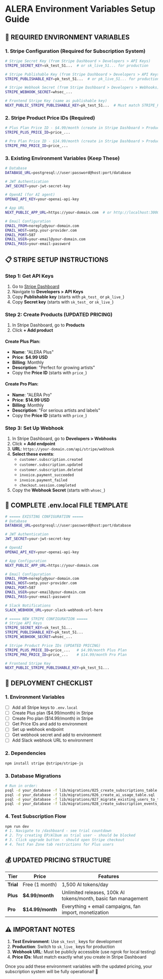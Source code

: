 # ALERA Environment Variables Setup Guide

## 🔧 **REQUIRED ENVIRONMENT VARIABLES**

### **1. Stripe Configuration (Required for Subscription System)**

```bash
# Stripe Secret Key (from Stripe Dashboard > Developers > API Keys)
STRIPE_SECRET_KEY=sk_test_51...  # or sk_live_51... for production

# Stripe Publishable Key (from Stripe Dashboard > Developers > API Keys)
STRIPE_PUBLISHABLE_KEY=pk_test_51...  # or pk_live_51... for production

# Stripe Webhook Secret (from Stripe Dashboard > Developers > Webhooks)
STRIPE_WEBHOOK_SECRET=whsec_...

# Frontend Stripe Key (same as publishable key)
NEXT_PUBLIC_STRIPE_PUBLISHABLE_KEY=pk_test_51...  # Must match STRIPE_PUBLISHABLE_KEY
```

### **2. Stripe Product Price IDs (Required)**

```bash
# Plus Plan Price ID - $4.99/month (create in Stripe Dashboard > Products)
STRIPE_PLUS_PRICE_ID=price_...

# Pro Plan Price ID - $14.99/month (create in Stripe Dashboard > Products)
STRIPE_PRO_PRICE_ID=price_...
```

### **3. Existing Environment Variables (Keep These)**

```bash
# Database
DATABASE_URL=postgresql://user:password@host:port/database

# JWT Authentication
JWT_SECRET=your-jwt-secret-key

# OpenAI (for AI agent)
OPENAI_API_KEY=your-openai-api-key

# App URL
NEXT_PUBLIC_APP_URL=https://your-domain.com  # or http://localhost:3000 for dev

# Email Configuration
EMAIL_FROM=noreply@your-domain.com
EMAIL_HOST=smtp.your-provider.com
EMAIL_PORT=587
EMAIL_USER=your-email@your-domain.com
EMAIL_PASS=your-email-password
```

## 📋 **STRIPE SETUP INSTRUCTIONS**

### **Step 1: Get API Keys**

1. Go to [Stripe Dashboard](https://dashboard.stripe.com)
2. Navigate to **Developers > API Keys**
3. Copy **Publishable key** (starts with `pk_test_` or `pk_live_`)
4. Copy **Secret key** (starts with `sk_test_` or `sk_live_`)

### **Step 2: Create Products (UPDATED PRICING)**

1. In Stripe Dashboard, go to **Products**
2. Click **+ Add product**

#### **Create Plus Plan:**

- **Name**: "ALERA Plus"
- **Price**: **$4.99 USD**
- **Billing**: Monthly
- **Description**: "Perfect for growing artists"
- Copy the **Price ID** (starts with `price_`)

#### **Create Pro Plan:**

- **Name**: "ALERA Pro"
- **Price**: **$14.99 USD**
- **Billing**: Monthly
- **Description**: "For serious artists and labels"
- Copy the **Price ID** (starts with `price_`)

### **Step 3: Set Up Webhook**

1. In Stripe Dashboard, go to **Developers > Webhooks**
2. Click **+ Add endpoint**
3. **URL**: `https://your-domain.com/api/stripe/webhook`
4. **Select these events**:
   - `customer.subscription.created`
   - `customer.subscription.updated`
   - `customer.subscription.deleted`
   - `invoice.payment_succeeded`
   - `invoice.payment_failed`
   - `checkout.session.completed`
5. Copy the **Webhook Secret** (starts with `whsec_`)

## 📝 **COMPLETE .env.local FILE TEMPLATE**

```bash
# ===== EXISTING CONFIGURATION =====
# Database
DATABASE_URL=postgresql://user:password@host:port/database

# JWT Authentication
JWT_SECRET=your-jwt-secret-key

# OpenAI
OPENAI_API_KEY=your-openai-api-key

# App Configuration
NEXT_PUBLIC_APP_URL=https://your-domain.com

# Email Configuration
EMAIL_FROM=noreply@your-domain.com
EMAIL_HOST=smtp.your-provider.com
EMAIL_PORT=587
EMAIL_USER=your-email@your-domain.com
EMAIL_PASS=your-email-password

# Slack Notifications
SLACK_WEBHOOK_URL=your-slack-webhook-url-here

# ===== NEW STRIPE CONFIGURATION =====
# Stripe API Keys
STRIPE_SECRET_KEY=sk_test_51...
STRIPE_PUBLISHABLE_KEY=pk_test_51...
STRIPE_WEBHOOK_SECRET=whsec_...

# Stripe Product Price IDs (UPDATED PRICING)
STRIPE_PLUS_PRICE_ID=price_...   # $4.99/month Plus Plan
STRIPE_PRO_PRICE_ID=price_...    # $14.99/month Pro Plan

# Frontend Stripe Key
NEXT_PUBLIC_STRIPE_PUBLISHABLE_KEY=pk_test_51...
```

## 🚀 **DEPLOYMENT CHECKLIST**

### **1. Environment Variables**

- [ ] Add all Stripe keys to `.env.local`
- [ ] Create Plus plan ($4.99/month) in Stripe
- [ ] Create Pro plan ($14.99/month) in Stripe
- [ ] Get Price IDs and add to environment
- [ ] Set up webhook endpoint
- [ ] Get webhook secret and add to environment
- [ ] Add Slack webhook URL to environment

### **2. Dependencies**

```bash
npm install stripe @stripe/stripe-js
```

### **3. Database Migrations**

```bash
# Run in order:
psql -d your_database -f lib/migrations/025_create_subscriptions_table.sql
psql -d your_database -f lib/migrations/026_create_ai_usage_table.sql
psql -d your_database -f lib/migrations/027_migrate_existing_users_to_trial.sql
psql -d your_database -f lib/migrations/028_create_subscription_events_table.sql
```

### **4. Test Subscription Flow**

```bash
npm run dev
# 1. Navigate to /dashboard - see trial countdown
# 2. Try creating EP/Album as trial user - should be blocked
# 3. Click upgrade button - should open Stripe checkout
# 4. Test Fan Zone tab restrictions for Plus users
```

## 💰 **UPDATED PRICING STRUCTURE**

| Tier      | Price            | Features                                                       |
| --------- | ---------------- | -------------------------------------------------------------- |
| **Trial** | Free (1 month)   | 1,500 AI tokens/day                                            |
| **Plus**  | **$4.99/month**  | Unlimited releases, 100k AI tokens/month, basic fan management |
| **Pro**   | **$14.99/month** | Everything + email campaigns, fan import, monetization         |

## ⚠️ **IMPORTANT NOTES**

1. **Test Environment**: Use `sk_test_` keys for development
2. **Production**: Switch to `sk_live_` keys for production
3. **Webhook URL**: Must be publicly accessible (use ngrok for local testing)
4. **Price IDs**: Must match exactly what you create in Stripe Dashboard

Once you add these environment variables with the updated pricing, your subscription system will be fully operational! 🎉
